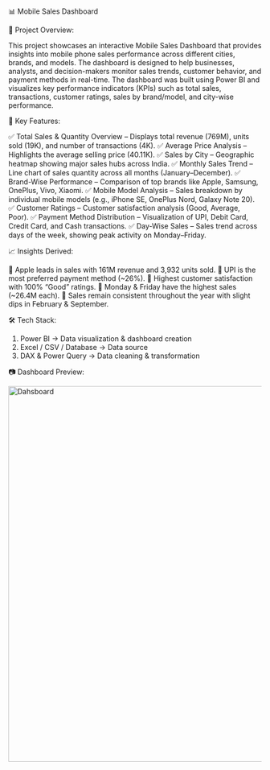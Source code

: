 📊 Mobile Sales Dashboard

📌 Project Overview: 

This project showcases an interactive Mobile Sales Dashboard that provides insights into mobile phone sales performance across different cities, brands, and models. The dashboard is designed to help businesses, analysts, and decision-makers monitor sales trends, customer behavior, and payment methods in real-time.
The dashboard was built using Power BI and visualizes key performance indicators (KPIs) such as total sales, transactions, customer ratings, sales by brand/model, and city-wise performance.

🎯 Key Features:

✅ Total Sales & Quantity Overview – Displays total revenue (769M), units sold (19K), and number of transactions (4K).
✅ Average Price Analysis – Highlights the average selling price (40.11K).
✅ Sales by City – Geographic heatmap showing major sales hubs across India.
✅ Monthly Sales Trend – Line chart of sales quantity across all months (January–December).
✅ Brand-Wise Performance – Comparison of top brands like Apple, Samsung, OnePlus, Vivo, Xiaomi.
✅ Mobile Model Analysis – Sales breakdown by individual mobile models (e.g., iPhone SE, OnePlus Nord, Galaxy Note 20).
✅ Customer Ratings – Customer satisfaction analysis (Good, Average, Poor).
✅ Payment Method Distribution – Visualization of UPI, Debit Card, Credit Card, and Cash transactions.
✅ Day-Wise Sales – Sales trend across days of the week, showing peak activity on Monday–Friday.

📈 Insights Derived:

🔹 Apple leads in sales with 161M revenue and 3,932 units sold.
🔹 UPI is the most preferred payment method (~26%).
🔹 Highest customer satisfaction with 100% “Good” ratings.
🔹 Monday & Friday have the highest sales (~26.4M each).
🔹 Sales remain consistent throughout the year with slight dips in February & September.

🛠️ Tech Stack:

1. Power BI → Data visualization & dashboard creation
2. Excel / CSV / Database → Data source
3. DAX & Power Query → Data cleaning & transformation

📷 Dashboard Preview:

<img width="1364" height="747" alt="Dahsboard" src="https://github.com/user-attachments/assets/b93f9e51-faaf-4199-a2bd-85f027d26589" />

